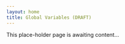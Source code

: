 ```yaml
---
layout: home
title: Global Variables (DRAFT)
---
```


This place-holder page is awaiting content...
